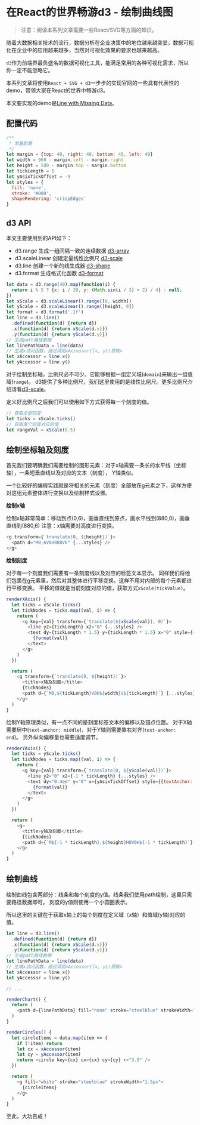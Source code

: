 # 在React的世界畅游d3 - 绘制曲线图

> 注意：阅读本系列文章需要一些React/SVG等方面的知识。

随着大数据相关技术的流行，数据分析在企业决策中的地位越来越突显，数据可视化在企业中的应用越来越多，当然对可视化效果的要求也越来越高。

`d3`作为前端界最负盛名的数据可视化工具，能满足常用的各种可视化需求，所以你一定不能忽略它。

本系列文章将使用`React + SVG + d3`一步步的实现官网的一些具有代表性的demo，带领大家在React的世界中畅游d3。

本文要实现的demo是[Line with Missing Data](http://bl.ocks.org/mbostock/0533f44f2cfabecc5e3a)。

## 配置代码

```js
/**
 * 常量配置
 */
let margin = {top: 40, right: 40, bottom: 40, left: 40}
let width = 960 - margin.left - margin.right
let height = 500 - margin.top - margin.bottom
let tickLength = 6
let yAsixTickOffset = -9
let styles = {
  fill: 'none',
  stroke: '#000',
  shapeRendering: 'crispEdges'
}
```

## d3 API

本文主要使用到的API如下：

- d3.range 生成一组间隔一致的连续数据 [d3-array](https://github.com/simongfxu/simongfxu.github.com/blob/master/d3-explorer/api/d3-array.md)
- d3.scaleLinear 创建定量线性比例尺 [d3-scale](https://github.com/simongfxu/simongfxu.github.com/blob/master/d3-explorer/api/d3-scale.md)
- d3.line 创建一个新的线生成器 [d3-shape](https://github.com/simongfxu/simongfxu.github.com/blob/master/d3-explorer/api/d3-shape.md)
- d3.format 生成格式化函数 [d3-format](https://github.com/d3/d3-format)

```js
let data = d3.range(40).map(function(i) {
  return i % 5 ? {x: i / 39, y: (Math.sin(i / 3) + 2) / 4} : null;
})
let xScale = d3.scaleLinear().range([0, width])
let yScale = d3.scaleLinear().range([height, 0])
let format = d3.format('.1f')
let line = d3.line()
  .defined(function(d) {return d})
  .x(function(d) {return xScale(d.x)})
  .y(function(d) {return yScale(d.y)})
// 生成path路径数据
let linePathData = line(data)
// 生成x访问函数，通过调用xAccessor({x, y})获取x
let xAccessor = line.x()
let yAccessor = line.y()
```

对于绘制坐标轴，比例尺必不可少。它能够根据一组定义域(`domain`)来输出一组值域(`range`)。
d3提供了多种比例尺，我们这里使用的是线性比例尺。更多比例尺介绍请看[d3-scale](../api/d3-scale.md)。

定义好比例尺之后我们可以使用如下方式获得每一个刻度的值。

```js
// 获取全部刻度
let ticks = xScale.ticks()
// 获取某个刻度对应的值
let rangeVal = xScale(0.5)
```

## 绘制坐标轴及刻度

首先我们要明确我们需要绘制的图形元素：对于x轴需要一条长的水平线（坐标轴），一条短垂直线以及对应的文本（刻度），
Y轴类似。

一个比较好的编程实践就是将相关的元素（刻度）全部放在g元素之下，这样方便对这组元素整体进行变换以及绘制样式设置。

**绘制x轴**

绘制x轴非常简单：移动到点(0,6)，画垂直线到原点，画水平线到(880,0)，画垂直线到(880,6)
注意：x轴需要对高度进行变换。

```js
<g transform={`translate(0, ${height})`}>
  <path d="M0,6V0H880V6" {...styles} />
</g>
```

**绘制刻度**

对于每一个刻度我们需要有一条刻度线以及对应的标签文本显示。
同样我们将他们包裹在g元素里，然后对其整体进行平移变换。这样不用对内部的每个元素都进行平移变换。
平移的值就是当前刻度对应的值，获取方式`xScale(tickValue)`。

```js
renderXAxis() {
  let ticks = xScale.ticks()
  let tickNodes = ticks.map((val, i) => {
    return (
      <g key={val} transform={`translate(${xScale(val)}, 0)`}>
        <line y2={tickLength} x2="0" {...styles} />
        <text dy={tickLength * 1.5} y={tickLength * 1.5} x="0" style={{textAnchor:'middle'}}>
          {format(val)}
        </text>
      </g>
    )
  })

  return (
    <g transform={`translate(0, ${height})`}>
      <title>x轴及刻度</title>
      {tickNodes}
      <path d={`M0,${tickLength}V0H${width}V${tickLength}`} {...styles} />
    </g>
  )
}
```

绘制Y轴原理类似，有一点不同的是刻度标签文本的偏移以及锚点位置。
对于X轴需要居中(`text-anchor: middle`)，对于Y轴则需要靠右对齐(`text-anchor: end`)。
另外纵向偏移量也需要适度调节。

```js
renderYAxis() {
  let ticks = yScale.ticks()
  let tickNodes = ticks.map((val, i) => {
    return (
      <g key={val} transform={`translate(0, ${yScale(val)})`}>
        <line y2="0" x2={-1 * tickLength} {...styles} />
        <text dy="0.4em" y="0" x={yAsixTickOffset} style={{textAnchor:'end'}}>
          {format(val)}
        </text>
      </g>
    )
  })

  return (
    <g>
      <title>y轴及刻度</title>
      {tickNodes}
      <path d={`M${-1 * tickLength},${height}H0V0H${-1 * tickLength}`} {...styles} />
    </g>
  )
}
```

## 绘制曲线

绘制曲线包含两部分：线条和每个刻度的y值。线条我们使用path绘制，这里只需要路径数据即可。
刻度的y值则使用一个小圆圈表示。

所以这里的关键在于获取x轴上的每个刻度在定义域（x轴）和值域(y轴)对应的值。

```js
let line = d3.line()
  .defined(function(d) {return d})
  .x(function(d) {return xScale(d.x)})
  .y(function(d) {return yScale(d.y)})
// 生成path路径数据
let linePathData = line(data)
// 生成x访问函数，通过调用xAccessor({x, y})获取x
let xAccessor = line.x()
let yAccessor = line.y()

// ...

renderChart() {
  return (
    <path d={linePathData} fill="none" stroke="steelblue" strokeWidth="1.5px" shapeRendering="optimizeSpeed" />
  )
}

renderCircles() {
  let circleItems = data.map(item => {
    if (!item) return
    let cx = xAccessor(item)
    let cy = yAccessor(item)
    return <circle key={cx} cx={cx} cy={cy} r="3.5" />
  })

  return (
    <g fill="white" stroke="steelblue" strokeWidth="1.5px">
      {circleItems}
    </g>
  )
}
```

至此，大功告成！
